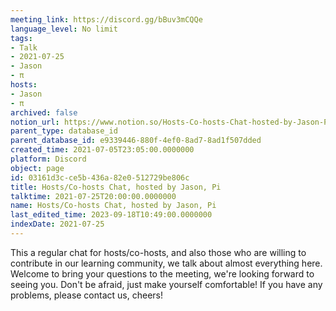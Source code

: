 ```yaml
---
meeting_link: https://discord.gg/bBuv3mCQQe
language_level: No limit
tags:
- Talk
- 2021-07-25
- Jason
- π
hosts:
- Jason
- π
archived: false
notion_url: https://www.notion.so/Hosts-Co-hosts-Chat-hosted-by-Jason-Pi-03161d3cce5b436a82e0512729be806c
parent_type: database_id
parent_database_id: e9339446-880f-4ef0-8ad7-8ad1f507dded
created_time: 2021-07-05T23:05:00.0000000
platform: Discord
object: page
id: 03161d3c-ce5b-436a-82e0-512729be806c
title: Hosts/Co-hosts Chat, hosted by Jason, Pi
talktime: 2021-07-25T20:00:00.0000000
name: Hosts/Co-hosts Chat, hosted by Jason, Pi
last_edited_time: 2023-09-18T10:49:00.0000000
indexDate: 2021-07-25
---
```







This a regular chat for hosts/co-hosts, and also those who are willing to contribute in our learning community, we talk about almost everything here. Welcome to bring your questions to the meeting, we're looking forward to seeing you. Don't be afraid, just make yourself comfortable!
If you have any problems, please contact us, cheers!




